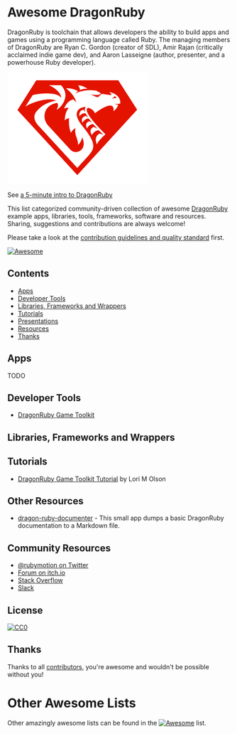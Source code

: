 # Awesome DragonRuby

DragonRuby is toolchain that allows developers the ability to build apps and games using a programming language called Ruby. The managing members of DragonRuby are Ryan C. Gordon (creator of SDL), Amir Rajan (critically acclaimed indie game dev), and Aaron Lasseigne (author, presenter, and a powerhouse Ruby developer).

![](./dragonruby-logo.png)

See [a 5-minute intro to DragonRuby](https://www.youtube.com/embed/DYBRzglsEzU)

This list categorized community-driven collection of awesome [DragonRuby](https://dragonruby.org) example apps, libraries, tools, frameworks, software and resources.
Sharing, suggestions and contributions are always welcome!

Please take a look at the [contribution guidelines and quality standard](https://github.com/awesome-dragonruby/awesome-dragonruby/blob/master/CONTRIBUTING.md) first.

[![Awesome](https://cdn.rawgit.com/sindresorhus/awesome/d7305f38d29fed78fa85652e3a63e154dd8e8829/media/badge.svg)](https://github.com/sindresorhus/awesome)


## Contents

  - [Apps](#apps)
  - [Developer Tools](#developer-tools)
  - [Libraries, Frameworks and Wrappers](#libraries-frameworks-and-wrappers)
  - [Tutorials](#tutorials)
  - [Presentations](#presentations)
  - [Resources](#resources)
  - [Thanks](#thanks)


## Apps

TODO

## Developer Tools

* [DragonRuby Game Toolkit](https://dragonruby.itch.io/dragonruby-gtk)

## Libraries, Frameworks and Wrappers

## Tutorials

* [DragonRuby Game Toolkit Tutorial](https://dragonruby.school) by Lori M Olson

## Other Resources

* [dragon-ruby-documenter](https://github.com/ediathome/dragon-ruby-documenter) - This small app dumps a basic DragonRuby documentation to a Markdown file.

## Community Resources
* [@rubymotion on Twitter](https://twitter.com/rubymotion)
* [Forum on itch.io](https://dragonruby.itch.io/dragonruby-gtk/community)
* [Stack Overflow](https://stackoverflow.com/questions/tagged/dragonruby)
* [Slack](https://motioneers.slack.com)


## License

[![CC0](http://mirrors.creativecommons.org/presskit/buttons/88x31/svg/cc-zero.svg)](https://creativecommons.org/publicdomain/zero/1.0/)


## Thanks

Thanks to all [contributors](https://github.com/awesome-dragonruby/awesome-dragonruby/graphs/contributors), you're awesome and wouldn't be possible without you!

# Other Awesome Lists

Other amazingly awesome lists can be found in the [![Awesome](https://cdn.rawgit.com/sindresorhus/awesome/d7305f38d29fed78fa85652e3a63e154dd8e8829/media/badge.svg)](https://github.com/sindresorhus/awesome) list.
